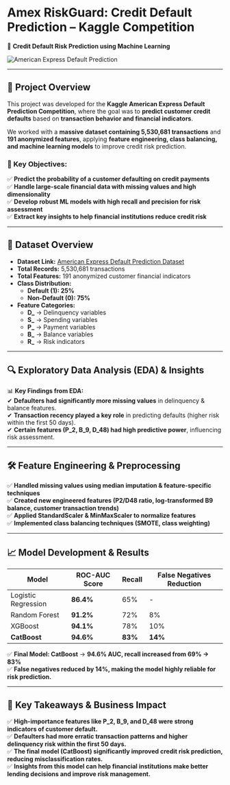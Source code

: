 # Amex RiskGuard: Credit Default Prediction – Kaggle Competition

🚀 **Credit Default Risk Prediction using Machine Learning**

![American Express Default Prediction](https://www.kaggle.com/competitions/amex-default-prediction)

---

## 📜 Project Overview
This project was developed for the **Kaggle American Express Default Prediction Competition**, where the goal was to **predict customer credit defaults** based on **transaction behavior and financial indicators**.

We worked with a **massive dataset containing 5,530,681 transactions** and **191 anonymized features**, applying **feature engineering, class balancing, and machine learning models** to improve credit risk prediction.

### 🔹 Key Objectives:
✅ **Predict the probability of a customer defaulting on credit payments**  
✅ **Handle large-scale financial data with missing values and high dimensionality**  
✅ **Develop robust ML models with high recall and precision for risk assessment**  
✅ **Extract key insights to help financial institutions reduce credit risk**  

---

## 📂 Dataset Overview
- **Dataset Link:** [American Express Default Prediction Dataset](https://www.kaggle.com/competitions/amex-default-prediction/data)  
- **Total Records:** 5,530,681 transactions  
- **Total Features:** 191 anonymized customer financial indicators  
- **Class Distribution:**  
  - **Default (1): 25%**  
  - **Non-Default (0): 75%**  
- **Feature Categories:**  
  - **D_** → Delinquency variables  
  - **S_** → Spending variables  
  - **P_** → Payment variables  
  - **B_** → Balance variables  
  - **R_** → Risk indicators  

---

## 🔍 Exploratory Data Analysis (EDA) & Insights

📊 **Key Findings from EDA:**  
✔ **Defaulters had significantly more missing values** in delinquency & balance features.  
✔ **Transaction recency played a key role** in predicting defaults (higher risk within the first 50 days).  
✔ **Certain features (P_2, B_9, D_48) had high predictive power**, influencing risk assessment.  

---

## 🛠️ Feature Engineering & Preprocessing
✅ **Handled missing values using median imputation & feature-specific techniques**  
✅ **Created new engineered features (P2/D48 ratio, log-transformed B9 balance, customer transaction trends)**  
✅ **Applied StandardScaler & MinMaxScaler to normalize features**  
✅ **Implemented class balancing techniques (SMOTE, class weighting)**  

---

## 📈 Model Development & Results

| **Model**            | **ROC-AUC Score** | **Recall** | **False Negatives Reduction** |
|----------------------|------------------|------------|------------------------------|
| Logistic Regression | **86.4%**         | 65%        | - |
| Random Forest       | **91.2%**         | 72%        | 8% |
| XGBoost            | **94.1%**         | 78%        | 10% |
| **CatBoost**        | **94.6%**         | **83%**    | **14%** |

✅ **Final Model: CatBoost** → **94.6% AUC, recall increased from 69% → 83%**  
✅ **False negatives reduced by 14%, making the model highly reliable for risk prediction.**  

---

## 📌 Key Takeaways & Business Impact
✅ **High-importance features like P_2, B_9, and D_48 were strong indicators of customer default.**  
✅ **Defaulters had more erratic transaction patterns and higher delinquency risk within the first 50 days.**  
✅ **The final model (CatBoost) significantly improved credit risk prediction, reducing misclassification rates.**  
✅ **Insights from this model can help financial institutions make better lending decisions and improve risk management.**  

